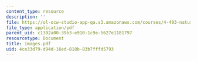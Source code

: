 ```yaml
---
content_type: resource
description: ''
file: https://ol-ocw-studio-app-qa.s3.amazonaws.com/courses/4-493-natural-light-in-design-january-iap-2006/4ce33d79d94d16ed818b83b7fffd5793_images.pdf
file_type: application/pdf
parent_uid: c1392a00-39b3-e910-1c9e-5627e1181797
resourcetype: Document
title: images.pdf
uid: 4ce33d79-d94d-16ed-818b-83b7fffd5793
---
```

